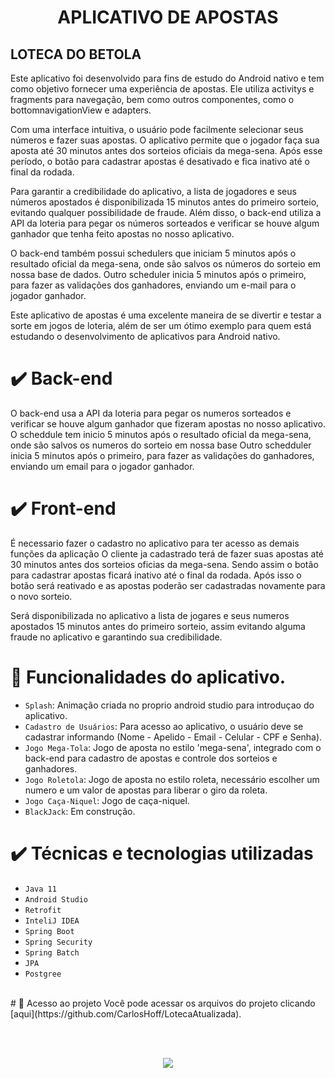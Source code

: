 <h1 align="center"> APLICATIVO DE APOSTAS </h1>


## LOTECA DO BETOLA
Este aplicativo foi desenvolvido para fins de estudo do Android nativo e tem como objetivo fornecer uma experiência de apostas. Ele utiliza activitys e fragments para navegação, bem como outros componentes, como o bottomnavigationView e adapters.

Com uma interface intuitiva, o usuário pode facilmente selecionar seus números e fazer suas apostas. O aplicativo permite que o jogador faça sua aposta até 30 minutos antes dos sorteios oficiais da mega-sena. Após esse período, o botão para cadastrar apostas é desativado e fica inativo até o final da rodada.

Para garantir a credibilidade do aplicativo, a lista de jogadores e seus números apostados é disponibilizada 15 minutos antes do primeiro sorteio, evitando qualquer possibilidade de fraude. Além disso, o back-end utiliza a API da loteria para pegar os números sorteados e verificar se houve algum ganhador que tenha feito apostas no nosso aplicativo.

O back-end também possui schedulers que iniciam 5 minutos após o resultado oficial da mega-sena, onde são salvos os números do sorteio em nossa base de dados. Outro scheduler inicia 5 minutos após o primeiro, para fazer as validações dos ganhadores, enviando um e-mail para o jogador ganhador.

Este aplicativo de apostas é uma excelente maneira de se divertir e testar a sorte em jogos de loteria, além de ser um ótimo exemplo para quem está estudando o desenvolvimento de aplicativos para Android nativo.

# ✔️ Back-end
O back-end usa a API da loteria para pegar os numeros sorteados e verificar se houve algum ganhador que fizeram apostas no nosso aplicativo.
O scheddule tem inicio 5 minutos após o resultado oficial da mega-sena, onde são salvos os numeros do sorteio em nossa base
Outro schedduler inicia 5 minutos após o primeiro, para fazer as validações do ganhadores, enviando um email para o jogador ganhador.

# ✔️ Front-end
É necessario fazer o cadastro no aplicativo para ter acesso as demais funções da aplicação
O cliente ja cadastrado terá de fazer suas apostas até 30 minutos antes dos sorteios oficias da mega-sena. Sendo assim o botão para cadastrar apostas
ficará inativo até o final da rodada. Após isso o botão será reativado e as apostas poderão ser cadastradas novamente para o novo sorteio.

<p>Será disponibilizada no aplicativo a lista de jogares e seus numeros apostados 15 minutos antes do primeiro sorteio, assim evitando alguma fraude no
aplicativo e garantindo sua credibilidade.</p>


# 🔨 Funcionalidades do aplicativo.
- `Splash`: Animação criada no proprio android studio para introduçao do aplicativo.
- `Cadastro de Usuários`: Para acesso ao aplicativo, o usuário deve se cadastrar informando (Nome - Apelido - Email - Celular - CPF e Senha).
- `Jogo Mega-Tola`: Jogo de aposta no estilo 'mega-sena', integrado com o back-end para cadastro de apostas e controle dos sorteios e ganhadores.
- `Jogo Roletola`: Jogo de aposta no estilo roleta, necessário escolher um numero e um valor de apostas para liberar o giro da roleta.
- `Jogo Caça-Niquel`: Jogo de caça-niquel.
- `BlackJack`: Em construção.


# ✔️ Técnicas e tecnologias utilizadas

- ``Java 11``
- ``Android Studio``
- ``Retrofit``
- ``InteliJ IDEA``
- ``Spring Boot``
- ``Spring Security``
- ``Spring Batch``
- ``JPA``
- ``Postgree``

<br>
# 📁 Acesso ao projeto
Você pode acessar os arquivos do projeto clicando [aqui](https://github.com/CarlosHoff/LotecaAtualizada).

<br><br>
<p align="center">
<img src="http://img.shields.io/static/v1?label=STATUS&message=EM%20DESENVOLVIMENTO&color=GREEN&style=for-the-badge"/>
</p>
